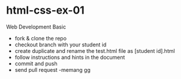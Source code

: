 # html-css-ex-01
Web Development Basic

- fork & clone the repo
- checkout branch with your student id
- create duplicate and rename the test.html file as [student id].html
- follow instructions and hints in the document
- commit and push
- send pull request
-memang gg
